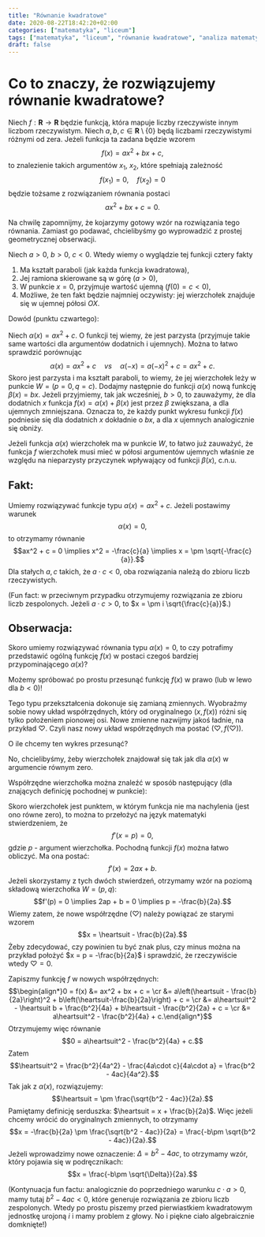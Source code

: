 ```yaml
---
title: "Równanie kwadratowe"
date: 2020-08-22T18:42:20+02:00
categories: ["matematyka", "liceum"]
tags: ["matematyka", "liceum", "równanie kwadratowe", "analiza matematyczna"]
draft: false
---
```


# Co to znaczy, że rozwiązujemy równanie kwadratowe?

Niech $f : \mathbf{R} \to \mathbf{R}$ będzie funkcją, która mapuje liczby rzeczywiste innym liczbom rzeczywistym. Niech $a,b,c\in \mathbf{R}\setminus \{0\}$ będą liczbami rzeczywistymi różnymi od zera. Jeżeli funkcja ta zadana będzie wzorem
$$ f(x) = ax^2 + bx + c,$$
to znalezienie takich argumentów $x_1$, $x_2$, które spełniają zależność
$$f(x_1) = 0,\quad f(x_2) = 0$$
będzie tożsame z rozwiązaniem równania postaci
$$ ax^2 + bx + c = 0.$$

Na chwilę zapomnijmy, że kojarzymy gotowy wzór na rozwiązania tego równania. Zamiast go podawać, chcielibyśmy go wyprowadzić z prostej geometrycznej obserwacji.

Niech $a>0$, $b>0$, $c<0$. Wtedy wiemy o wyglądzie tej funkcji cztery fakty
1. Ma kształt paraboli (jak każda funkcja kwadratowa),
2. Jej ramiona skierowane są w górę ($a>0$),
3. W punkcie $x = 0$, przyjmuje wartość ujemną ($f(0) = c < 0$),
4. Możliwe, że ten fakt będzie najmniej oczywisty: jej wierzchołek znajduje się w ujemnej półosi $OX$.

Dowód (punktu czwartego):

Niech $\alpha(x) = ax^2 + c$. O funkcji tej wiemy, że jest parzysta (przyjmuje takie same wartości dla argumentów dodatnich i ujemnych). Można to łatwo sprawdzić porównując
$$\alpha(x) = ax^2 + c \quad vs\quad \alpha(-x) = a(-x)^2 + c = ax^2 + c.$$
Skoro jest parzysta i ma kształt paraboli, to wiemy, że jej wierzchołek leży w punkcie $W = (p = 0, q = c)$. Dodajmy następnie do funkcji $\alpha(x)$ nową funkcję $\beta(x) = bx$. Jeżeli przyjmiemy, tak jak wcześniej, $b>0$, to zauważymy, że dla dodatnich $x$ funkcja $f(x) = \alpha(x) + \beta(x)$ jest przez $\beta$ zwiększana, a dla ujemnych zmniejszana. Oznacza to, że każdy punkt wykresu funkcji $f(x)$ podniesie się dla dodatnich $x$ dokładnie o $bx$, a dla $x$ ujemnych analogicznie się obniży.

Jeżeli funkcja $\alpha(x)$ wierzchołek ma w punkcie $W$, to łatwo już zauważyć, że funkcja $f$ wierzchołek musi mieć w półosi argumentów ujemnych właśnie ze względu na nieparzysty przyczynek wpływający od funkcji $\beta(x)$, c.n.u.

## Fakt:
Umiemy rozwiązywać funkcje typu $\alpha(x) = ax^2 + c$. Jeżeli postawimy warunek
$$\alpha(x) = 0,$$
to otrzymamy równanie
$$ax^2 + c = 0 \implies x^2 = -\frac{c}{a} \implies x = \pm \sqrt{-\frac{c}{a}}.$$
Dla stałych $a,c$ takich, że $a \cdot c < 0$, oba rozwiązania należą do zbioru liczb rzeczywistych.

(Fun fact: w przeciwnym przypadku otrzymujemy rozwiązania ze zbioru liczb zespolonych. Jeżeli $a\cdot c > 0$, to $x = \pm i \sqrt{\frac{c}{a}}$.)

## Obserwacja:
Skoro umiemy rozwiązywać równania typu $\alpha(x) = 0$, to czy potrafimy przedstawić ogólną funkcję $f(x)$ w postaci czegoś bardziej przypominającego $\alpha(x)$?

Możemy spróbować po prostu przesunąć funkcję $f(x)$ w prawo (lub w lewo dla $b<0$)!

Tego typu przekształcenia dokonuje się zamianą zmiennych. Wyobraźmy sobie nowy układ współrzędnych, który od oryginalnego $(x,f(x))$ różni się tylko położeniem pionowej osi. Nowe zmienne nazwijmy jakoś ładnie, na przykład $\heartsuit$. Czyli nasz nowy układ współrzędnych ma postać $(\heartsuit, f(\heartsuit)).$

O ile chcemy ten wykres przesunąć?

No, chcielibyśmy, żeby wierzchołek znajdował się tak jak dla $\alpha(x)$ w argumencie równym zero.

Współrzędne wierzchołka można znaleźć w sposób następujący (dla znających definicję pochodnej w punkcie):

Skoro wierzchołek jest punktem, w którym funkcja nie ma nachylenia (jest ono równe zero), to można to przełożyć na język matematyki stwierdzeniem, że
$$f'(x = p) = 0,$$
gdzie $p$ - argument wierzchołka. Pochodną funkcji $f(x)$ można łatwo obliczyć. Ma ona postać:
$$f'(x) = 2ax + b.$$
Jeżeli skorzystamy z tych dwóch stwierdzeń, otrzymamy wzór na poziomą składową wierzchołka $W = (p,q):$
$$f'(p) = 0 \implies 2ap + b = 0 \implies p = -\frac{b}{2a}.$$
Wiemy zatem, że nowe współrzędne ($\heartsuit$) należy powiązać ze starymi wzorem
$$x = \heartsuit - \frac{b}{2a}.$$
Żeby zdecydować, czy powinien tu być znak plus, czy minus można na przykład położyć $x = p = -\frac{b}{2a}$ i sprawdzić, że rzeczywiście wtedy $\heartsuit = 0$.

Zapiszmy funkcję $f$ w nowych współrzędnych:
$$\begin{align*}0 = f(x) &= ax^2 + bx + c = \cr
&= a\left(\heartsuit - \frac{b}{2a}\right)^2 + b\left(\heartsuit-\frac{b}{2a}\right) + c = \cr
&= a\heartsuit^2 - \heartsuit b + \frac{b^2}{4a} + b\heartsuit - \frac{b^2}{2a} + c = \cr
&= a\heartsuit^2 - \frac{b^2}{4a} + c.\end{align*}$$
Otrzymujemy więc równanie
$$0 = a\heartsuit^2 - \frac{b^2}{4a} + c.$$
Zatem
$$\heartsuit^2 = \frac{b^2}{4a^2} - \frac{4a\cdot c}{4a\cdot a} = \frac{b^2 - 4ac}{4a^2}.$$
Tak jak z $\alpha(x)$, rozwiązujemy:
$$\heartsuit = \pm \frac{\sqrt{b^2 - 4ac}}{2a}.$$
Pamiętamy definicję serduszka: $\heartsuit = x + \frac{b}{2a}$. Więc jeżeli chcemy wrócić do oryginalnych zmiennych, to otrzymamy
$$x = -\frac{b}{2a} \pm \frac{\sqrt{b^2 - 4ac}}{2a} = \frac{-b\pm \sqrt{b^2 - 4ac}}{2a}.$$
Jeżeli wprowadzimy nowe oznaczenie: $\Delta = b^2 - 4ac$, to otrzymamy wzór, który pojawia się w podręcznikach:
$$x = \frac{-b\pm \sqrt{\Delta}}{2a}.$$

(Kontynuacja fun factu: analogicznie do poprzedniego warunku $c\cdot a > 0$, mamy tutaj $b^2 - 4ac < 0$, które generuje rozwiązania ze zbioru liczb zespolonych. Wtedy po prostu piszemy przed pierwiastkiem kwadratowym jednostkę urojoną $i$ i mamy problem z głowy. No i piękne ciało algebraicznie domknięte!)

